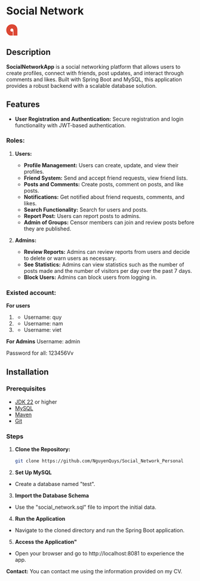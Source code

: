 # Social Network

![SocialNetworkApp Logo](/favicon.ico)

## Description
**SocialNetworkApp** is a social networking platform that allows users to create profiles, connect with friends, post updates, and interact through comments and likes. Built with Spring Boot and MySQL, this application provides a robust backend with a scalable database solution.

## Features
- **User Registration and Authentication:** Secure registration and login functionality with JWT-based authentication.

### Roles:
1. **Users:**
   - **Profile Management:** Users can create, update, and view their profiles.
   - **Friend System:** Send and accept friend requests, view friend lists.
   - **Posts and Comments:** Create posts, comment on posts, and like posts.
   - **Notifications:** Get notified about friend requests, comments, and likes.
   - **Search Functionality:** Search for users and posts.
   - **Report Post:** Users can report posts to admins.
   - **Admin of Groups:** Censor members can join and review posts before they are published.

2. **Admins:**
   - **Review Reports:** Admins can review reports from users and decide to delete or warn users as necessary.
   - **See Statistics:** Admins can view statistics such as the number of posts made and the number of visitors per day over the past 7 days.
   - **Block Users:** Admins can block users from logging in.

### Existed account:
**For users**
1. * Username: quy
2. * Username: nam
3. * Username: viet

**For Admins**
Username: admin

Password for all: 123456Vv

## Installation

### Prerequisites
- [JDK 22](https://jdk.java.net/22) or higher
- [MySQL](https://dev.mysql.com/downloads/)
- [Maven](https://maven.apache.org/)
- [Git](https://github.com/NguyenQuys/Social_Network_Personal)

### Steps
1. **Clone the Repository:**
   ```bash
   git clone https://github.com/NguyenQuys/Social_Network_Personal

2. **Set Up MySQL**
- Create a database named "test".

3. **Import the Database Schema**
- Use the "social_network.sql" file to import the initial data.

4. **Run the Application**
- Navigate to the cloned directory and run the Spring Boot application.

5. **Access the Application"** 
- Open your browser and go to http://localhost:8081 to experience the app.

**Contact:** You can contact me using the information provided on my CV.
